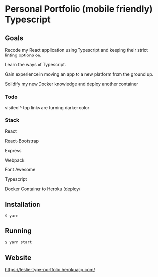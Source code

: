 # Personal Portfolio (mobile friendly) Typescript

## Goals

Recode my React application using Typescript and keeping their strict linting options on.

Learn the ways of Typescript.

Gain experience in moving an app to a new platform from the ground up.

Solidify my new Docker knowledge and deploy another container

### Todo

visited ^ top links are turning darker color

### Stack

React

React-Bootstrap

Express

Webpack

Font Awesome

Typescript

Docker Container to Heroku (deploy)

## Installation

```
$ yarn
```

## Running

```
$ yarn start
```

## Website

https://leslie-type-portfolio.herokuapp.com/
